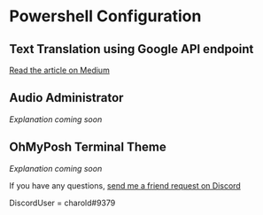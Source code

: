 # Powershell Configuration
## Text Translation using Google API endpoint
[Read the article on Medium](https://medium.com/@harolrop14/text-translation-using-powershell-a07afab6d22)
## Audio Administrator
*Explanation coming soon*
## OhMyPosh Terminal Theme
*Explanation coming soon*

If you have any questions, [send me a friend request on Discord](https://discord.com/invite/charold#9379)

DiscordUser = charold#9379
